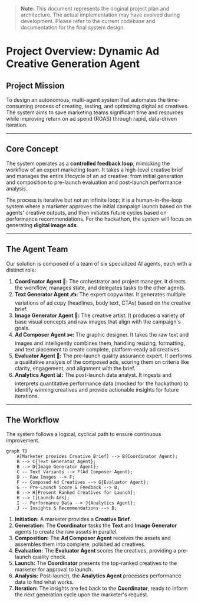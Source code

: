 > **Note:** This document represents the original project plan and architecture. The actual implementation may have evolved during development. Please refer to the current codebase and documentation for the final system design.

# Project Overview: Dynamic Ad Creative Generation Agent

## Project Mission

To design an autonomous, multi-agent system that automates the time-consuming process of creating, testing, and optimizing digital ad creatives. The system aims to save marketing teams significant time and resources while improving return on ad spend (ROAS) through rapid, data-driven iteration.

---

## Core Concept

The system operates as a **controlled feedback loop**, mimicking the workflow of an expert marketing team. It takes a high-level creative brief and manages the entire lifecycle of an ad creative: from initial generation and composition to pre-launch evaluation and post-launch performance analysis.

The process is iterative but not an infinite loop; it is a human-in-the-loop system where a marketer approves the initial campaign launch based on the agents' creative outputs, and then initiates future cycles based on performance recommendations. For the hackathon, the system will focus on generating **digital image ads**.

---

## The Agent Team

Our solution is composed of a team of six specialized AI agents, each with a distinct role:

1.  **Coordinator Agent 🧠:** The orchestrator and project manager. It directs the workflow, manages state, and delegates tasks to the other agents.
2.  **Text Generator Agent ✍️:** The expert copywriter. It generates multiple variations of ad copy (headlines, body text, CTAs) based on the creative brief.
3.  **Image Generator Agent 🎨:** The creative artist. It produces a variety of base visual concepts and raw images that align with the campaign's goals.
4.  **Ad Composer Agent ✂️:** The graphic designer. It takes the raw text and images and intelligently combines them, handling resizing, formatting, and text placement to create complete, platform-ready ad creatives.
5.  **Evaluator Agent 🧐:** The pre-launch quality assurance expert. It performs a qualitative analysis of the composed ads, scoring them on criteria like clarity, engagement, and alignment with the brief.
6.  **Analytics Agent 📊:** The post-launch data analyst. It ingests and interprets quantitative performance data (mocked for the hackathon) to identify winning creatives and provide actionable insights for future iterations.

---

## The Workflow

The system follows a logical, cyclical path to ensure continuous improvement.

```mermaid
graph TD
    A[Marketer provides Creative Brief] --> B(Coordinator Agent);
    B --> C{Text Generator Agent};
    B --> D{Image Generator Agent};
    C -- Text Variants --> F(Ad Composer Agent);
    D -- Raw Images --> F;
    F -- Composed Ad Creatives --> G{Evaluator Agent};
    G -- Pre-Launch Score & Feedback --> B;
    B --> H[Present Ranked Creatives for Launch];
    H --> I[Launch Ads];
    I -- Performance Data --> J{Analytics Agent};
    J -- Insights & Recommendations --> B;
```

1.  **Initiation:** A marketer provides a **Creative Brief**.
2.  **Generation:** The **Coordinator** tasks the **Text** and **Image Generator** agents to create the raw assets in parallel.
3.  **Composition:** The **Ad Composer Agent** receives the assets and assembles them into complete, polished ad creatives.
4.  **Evaluation:** The **Evaluator Agent** scores the creatives, providing a pre-launch quality check.
5.  **Launch:** The **Coordinator** presents the top-ranked creatives to the marketer for approval to launch.
6.  **Analysis:** Post-launch, the **Analytics Agent** processes performance data to find what works.
7.  **Iteration:** The insights are fed back to the **Coordinator**, ready to inform the next generation cycle upon the marketer's request.
